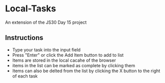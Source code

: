 # Local-Tasks
An extension of the JS30 Day 15 project

## Instructions
- Type your task into the input field
- Press "Enter" or click the Add Item button to add to list
- Items are stored in the local cacahe of the browser
- items in the list can be marked as complete by clicking them 
- Items can also be delted from the list by clicking the X button to the right of each task
